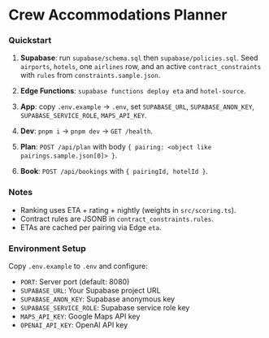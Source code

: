 # Crew Accommodations Planner

### Quickstart

1) **Supabase**: run `supabase/schema.sql` then `supabase/policies.sql`. Seed `airports`, `hotels`, one `airlines` row, and an active `contract_constraints` with `rules` from `constraints.sample.json`.

2) **Edge Functions**: `supabase functions deploy eta` and `hotel-source`.

3) **App**: copy `.env.example` → `.env`, set `SUPABASE_URL`, `SUPABASE_ANON_KEY`, `SUPABASE_SERVICE_ROLE`, `MAPS_API_KEY`.

4) **Dev**: `pnpm i` → `pnpm dev` → `GET /health`.

5) **Plan**: `POST /api/plan` with body `{ pairing: <object like pairings.sample.json[0]> }`.

6) **Book**: `POST /api/bookings` with `{ pairingId, hotelId }`.

### Notes

- Ranking uses ETA + rating + nightly (weights in `src/scoring.ts`).
- Contract rules are JSONB in `contract_constraints.rules`.
- ETAs are cached per pairing via Edge `eta`.

### Environment Setup

Copy `.env.example` to `.env` and configure:
- `PORT`: Server port (default: 8080)
- `SUPABASE_URL`: Your Supabase project URL
- `SUPABASE_ANON_KEY`: Supabase anonymous key
- `SUPABASE_SERVICE_ROLE`: Supabase service role key
- `MAPS_API_KEY`: Google Maps API key
- `OPENAI_API_KEY`: OpenAI API key
